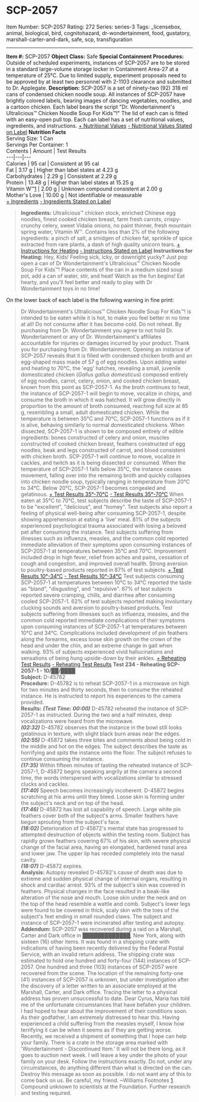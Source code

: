# SCP-2057
Item Number: SCP-2057
Rating: 272
Series: series-3
Tags: _licensebox, animal, biological, bird, cognitohazard, dr-wondertainment, food, gustatory, marshall-carter-and-dark, safe, scp, transfiguration

---

**Item #:** SCP-2057
**Object Class:** Safe
**Special Containment Procedures:** Outside of scheduled experiments, instances of SCP-2057 are to be stored in a standard large-volume storage locker in Containment Area-27 at a temperature of 25°C.
Due to limited supply, experiment proposals need to be approved by at least two personnel with 2-1103 clearance and submitted to Dr. Applegate.
**Description:** SCP-2057 is a set of ninety-two (92) 318 ml cans of condensed chicken noodle soup. All instances of SCP-2057 have brightly colored labels, bearing images of dancing vegetables, noodles, and a cartoon chicken. Each label bears the script "Dr. Wondertainment's Ultralicious™ Chicken Noodle Soup For Kids™!" The lid of each can is fitted with an easy-open pull top. Each can label has a set of nutritional values, ingredients, and instructions.
[\+ Nutritional Values](javascript:;)
[\- Nutritional Values Stated on Label](javascript:;)
**Nutrition Facts**  
Serving Size: 1 Can  
Servings Per Container: 1  
Contents | Amount | Test Results  
---|---|---  
Calories | 95 cal | Consistent at 95 cal  
Fat | 3.17 g | Higher than label states at 4.23 g  
Carbohydrates | 2.29 g | Consistent at 2.29 g  
Protein | 13.48 g | Higher than label states at 15.25 g  
Vitamin W™[1](javascript:;) | 2.00 g | Unknown compound consistent at 2.00 g  
Mother's Love | 10.00 g | Not identifiable or measurable  
[\+ Ingredients](javascript:;)
[\- Ingredients Stated on Label](javascript:;)
> **Ingredients:** Ultralicious™ chicken stock, enriched Chinese egg noodles, finest cooked chicken breast, farm fresh carrots, crispy-crunchy celery, sweet Vidalia onions, no paint thinner, fresh mountain spring water, Vitamin W™. Contains less than 2% of the following ingredients: a pinch of salt, a smidgen of chicken fat, sprinkle of spice extracted from rare plants, a dash of high quality unicorn tears.
[\+ Instructions for Heating](javascript:;)
[\- Instructions Stated on Label](javascript:;)
> **Instructions for Heating:** Hey, Kids! Feeling sick, icky, or downright yucky? Just pop open a can of Dr Wondertainment's Ultralicious™ Chicken Noodle Soup For Kids™! Place contents of the can in a medium sized soup pot, add a can of water, stir, and heat! Watch as the fun begins! Eat hearty, and you'll feel better and ready to play with Dr Wondertainment toys in no time!
  
On the lower back of each label is the following warning in fine print: 
> Dr Wondertainment's Ultralicious™ Chicken Noodle Soup For Kids™! is intended to be eaten while it is hot, to make you feel better in no time at all! Do not consume after it has become cold. Do not reheat. By purchasing from Dr. Wondertainment you agree to not hold Dr. Wondertainment or any of Dr. Wondertainment's affiliates accountable for injuries or damages incurred by your product. Thank you for purchasing from Dr. Wondertainment.
Opening an instance of SCP-2057 reveals that it is filled with condensed chicken broth and an egg-shaped mass made of 57 g of egg noodles. Upon adding water and heating to 70°C, the 'egg' hatches, revealing a small, juvenile domesticated chicken (_Gallus gallus domesticus_) composed entirely of egg noodles, carrot, celery, onion, and cooked chicken breast, known from this point as SCP-2057-1. As the broth continues to heat, the instance of SCP-2057-1 will begin to move, vocalize in chirps, and consume the broth in which it was hatched. It will grow directly in proportion to the amount of broth consumed, reaching full size at 85 g, resembling a small, adult domesticated chicken.
While the temperature is between 35°C and 70°C, SCP-2057-1 functions as if it is alive, behaving similarly to normal domesticated chickens. When dissected, SCP-2057-1 is shown to be composed entirely of edible ingredients: bones constructed of celery and onion, muscles constructed of cooked chicken breast, feathers constructed of egg noodles, beak and legs constructed of carrot, and blood consistent with chicken broth. SCP-2057-1 will continue to move, vocalize in cackles, and twitch as it is being dissected or consumed.
When the temperature of SCP-2057-1 falls below 35°C, the instance ceases movement, falling over into the remaining broth and quickly collapses into chicken noodle soup, typically ranging in temperature from 20°C to 34°C.
Below 20°C, SCP-2057-1 becomes congealed and gelatinous.
[\+ Test Results 35°-70°C](javascript:;)
[\- Test Results 35°-70°C](javascript:;)
When eaten at 35°C to 70°C, test subjects describe the taste of SCP-2057-1 to be "excellent", "delicious", and "homey". Test subjects also report a feeling of physical well-being after consuming SCP-2057-1, despite showing apprehension at eating a 'live' meal. 81% of the subjects experienced psychological trauma associated with losing a beloved pet after consuming the instance.
Test subjects suffering from illnesses such as influenza, measles, and the common cold reported immediate alleviation of their symptoms upon consuming instances of SCP-2057-1 at temperatures between 35°C and 70°C. Improvement included drop in high fever, relief from aches and pains, cessation of cough and congestion, and improved overall health. Strong aversion to poultry-based products reported in 87% of test subjects.
[\+ Test Results 10°-34°C](javascript:;)
[\- Test Results 10°-34°C](javascript:;)
Test subjects consuming SCP-2057-1 at temperatures between 10°C to 34°C reported the taste as "bland", "disgusting", and "repulsive". 67% of test subjects reported severe cramping, chills, and diarrhea after consuming cooled SCP-2057-1. 62% of test subjects reported making involuntary clucking sounds and aversion to poultry-based products.
Test subjects suffering from illnesses such as influenza, measles, and the common cold reported immediate complications of their symptoms upon consuming instances of SCP-2057-1 at temperatures between 10°C and 34°C. Complications included development of pin feathers along the forearms, excess loose skin growth on the crown of the head and under the chin, and an extreme change in gait when walking. 93% of subjects experienced vivid hallucinations and sensations of being hung upside-down by their ankles.
[\+ Reheating Test Results](javascript:;)
[\- Reheating Test Results](javascript:;)
> **Test 234 - Reheating SCP-2057-1 - 10/██/████**  
>  **Subject:** D-45782  
>  **Procedure:** D-45782 is to reheat SCP-2057-1 in a microwave on high for two minutes and thirty seconds, then to consume the reheated instance. He is instructed to report his experiences to the camera provided.  
>  **Results:** **_(Test Time: 00:00)_** D-45782 reheated the instance of SCP-2057-1 as instructed. During the two and a half minutes, deep vocalizations were heard from the microwave.  
>  **_(02:32)_** D-45782 observes that the instance in the bowl still looks gelatinous in texture, with slight black burn areas near the edges.  
>  **_(02:55)_** D-45872 takes three bites and comments about being cold in the middle and hot on the edges. The subject describes the taste as horrifying and spits the instance onto the floor. The subject refuses to continue consuming the instance.  
>  **_(17:35)_** Within fifteen minutes of tasting the reheated instance of SCP-2057-1, D-45872 begins speaking angrily at the camera a second time, the words interspersed with vocalizations similar to stressed clucks and cackles.  
>  **_(17:40)_** Speech becomes increasingly incoherent. D-45872 begins scratching at his arms until they bleed. Loose skin is forming under the subject's neck and on top of the head.  
>  **_(17:46)_** D-45872 has lost all capability of speech. Large white pin feathers cover both of the subject's arms. Smaller feathers have begun sprouting from the subject's face.  
>  **_(18:02)_** Deterioration of D-45872's mental state has progressed to attempted destruction of objects within the testing room. Subject has rapidly grown feathers covering 67% of his skin, with severe physical change of the facial area, having an elongated, hardened nasal area and lower jaw. The upper lip has receded completely into the nasal cavity.  
>  **_(18:07)_** D-45872 expires.  
>  **Analysis:** Autopsy revealed D-45782's cause of death was due to extreme and sudden physical change of internal organs, resulting in shock and cardiac arrest. 93% of the subject's skin was covered in feathers. Physical changes in the face resulted in a beak-like alteration of the nose and mouth. Loose skin under the neck and on the top of the head resemble a wattle and comb. Subject's lower legs were found to be covered in thick, scaly skin with the toes of the subject's feet ending in small rounded claws. The subject and instance of SCP-2057-1 were incinerated after testing and autopsy.
**Addendum:** SCP-2057 was recovered during a raid on a Marshall, Carter and Dark office in █████████████, New York, along with sixteen (16) other items. It was found in a shipping crate with indications of having been recently delivered by the Federal Postal Service, with an invalid return address. The shipping crate was estimated to hold one hundred and forty-four (144) instances of SCP-2057. One hundred and three (103) instances of SCP-2057 were recovered from the scene. The location of the remaining forty-one (41) instances of SCP-2057 is unknown, but under investigation after the discovery of a letter written to an associate employed at the Marshall, Carter, and Dark office. Tracing the letter to a physical address has proven unsuccessful to date.
> Dear Cyrus,
> Maria has told me of the unfortunate circumstances that have befallen your children. I had hoped to hear about the improvement of their conditions soon. As their godfather, I am extremely distressed to hear this. Having experienced a child suffering from the measles myself, I know how terrifying it can be when it seems as if they are getting worse.
> Recently, we received a shipment of something that I hope can help your family. There is a crate in the storage area marked with 'Wondertainment - Discontinued Item.' It will not be there long, as it goes to auction next week. I will leave a key under the photo of your family on your desk. Follow the instructions exactly. Do not, under any circumstances, do anything different than what is directed on the can.
> Destroy this message as soon as possible. I do not want any of this to come back on us. Be careful, my friend.
> ~Williams
Footnotes
[1](javascript:;). Compound unknown to scientists at the Foundation. Further research and testing required.